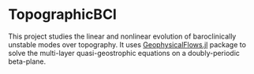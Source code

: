 # TopographicBCI

This project studies the linear and nonlinear evolution of baroclinically unstable modes over topography. It uses [GeophysicalFlows.jl] package to solve the multi-layer quasi-geostrophic equations on a doubly-periodic beta-plane.


[GeophysicalFlows.jl]: https://github.com/FourierFlows/GeophysicalFlows.jl